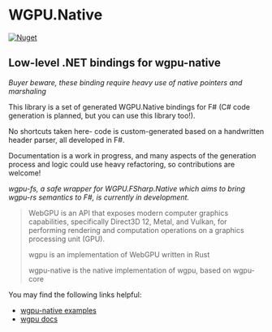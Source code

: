
# WGPU.Native

[![Nuget](https://img.shields.io/nuget/v/WGPU.FSharp.Native?label=nuget%20-%20F%23&logo=f%23&style=flat-square)](https://www.nuget.org/packages/WGPU.FSharp.Native)

## Low-level .NET bindings for wgpu-native

*Buyer beware, these binding require heavy use of native pointers and marshaling*

This library is a set of generated WGPU.Native bindings for F# (C# code generation is planned, but you can use this library too!).

No shortcuts taken here- code is custom-generated based on a handwritten header parser, all developed in F#.

Documentation is a work in progress, and many aspects of the generation process and logic could use heavy refactoring, so contributions are welcome!

*wgpu-fs, a safe wrapper for WGPU.FSharp.Native which aims to bring wgpu-rs semantics to F#, is currently in development.*

>WebGPU is an API that exposes modern computer graphics capabilities, specifically Direct3D 12, Metal, and Vulkan, for performing rendering and computation operations on a graphics processing unit (GPU).
>
>wgpu is an implementation of WebGPU written in Rust
>
>wgpu-native is the native implementation of wgpu, based on wgpu-core

You may find the following links helpful:

* [wgpu-native examples](https://github.com/gfx-rs/wgpu-native/tree/master/examples)
* [wgpu docs](https://docs.rs/wgpu/latest/wgpu/index.html)

